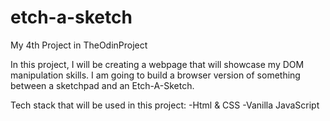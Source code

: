 # etch-a-sketch

My 4th Project in TheOdinProject

In this project, I will be creating a webpage that will showcase my DOM manipulation skills. I am going to build a browser version of something between a sketchpad and an Etch-A-Sketch.

Tech stack that will be used in this project:
-Html & CSS
-Vanilla JavaScript
